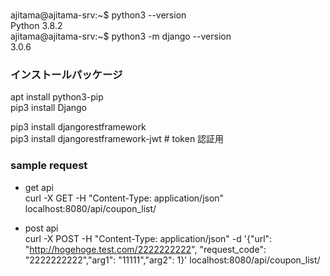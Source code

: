 ### 
ajitama@ajitama-srv:~$ python3 --version  
Python 3.8.2  
ajitama@ajitama-srv:~$ python3 -m django --version  
3.0.6  


### インストールパッケージ
apt install python3-pip  
pip3 install Django  

pip3 install djangorestframework  
pip3 install djangorestframework-jwt # token 認証用  

### sample request

- get api  
curl -X GET  -H "Content-Type: application/json"  localhost:8080/api/coupon_list/  

- post api  
curl -X POST  -H "Content-Type: application/json" -d '{"url": "http://hogehoge.test.com/2222222222", "request_code": "2222222222","arg1": "11111","arg2": 1}' localhost:8080/api/coupon_list/

